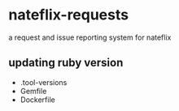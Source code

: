 # nateflix-requests

a request and issue reporting system for nateflix

## updating ruby version

- .tool-versions
- Gemfile
- Dockerfile
